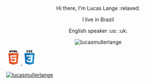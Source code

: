 <h1 align="center"></h1>
<p align="center">Hi there, I'm Lucas Lange  :relaxed: </p> 
<p align="center"> I live in  Brazil  </p>
<p align="center"> English speaker  :us: :uk: </p> 

   
</p>

<p align="center">
    <img src="https://komarev.com/ghpvc/?username=lucasmullerlange " alt="lucasmullerlange"/>
</p>
<p> 
   <a href="https://www.w3schools.com/css/" target="_blank"> 
     <img src="https://raw.githubusercontent.com/devicons/devicon/master/icons/html5/html5-original-wordmark.svg"alt="css3" width="40" height="40"/> </a>
    <a href="https://www.w3schools.com/css/" target="_blank">  </a>
     <img src="https://raw.githubusercontent.com/devicons/devicon/master/icons/css3/css3-original-wordmark.svg"alt="css3" width="40" height="40"/> 
 </p
  <p>
    <a href="" target="blank">
        <img align="center" src="https://cdn.jsdelivr.net/npm/simple-icons@3.0.1/icons/linkedin.svg" alt="lucasmullerlange" height="40" width="40" color="blue"/>
    </a>
 
</p>

 
